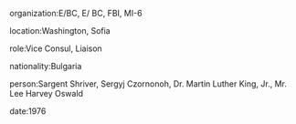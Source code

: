 organization:E/BC, E/ BC, FBI, MI-6

location:Washington, Sofia

role:Vice Consul, Liaison

nationality:Bulgaria

person:Sargent Shriver, Sergyj Czornonoh, Dr. Martin Luther King, Jr., Mr. Lee Harvey Oswald

date:1976

